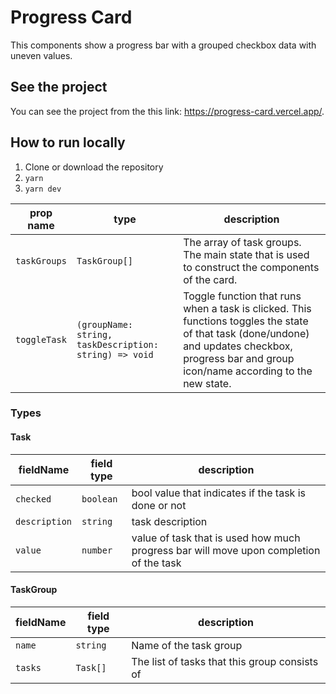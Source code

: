 # Progress Card

This components show a progress bar with a grouped checkbox data with uneven values.

## See the project

You can see the project from the this link: https://progress-card.vercel.app/.

## How to run locally

1. Clone or download the repository
2. `yarn`
3. `yarn dev`

| prop name    | type                                                   | description                                                                                                                                                                                      |
| ------------ | ------------------------------------------------------ | ------------------------------------------------------------------------------------------------------------------------------------------------------------------------------------------------ |
| `taskGroups` | `TaskGroup[]`                                          | The array of task groups. The main state that is used to construct the components of the card.                                                                                                   |
| `toggleTask` | `(groupName: string, taskDescription: string) => void` | Toggle function that runs when a task is clicked. This functions toggles the state of that task (done/undone) and updates checkbox, progress bar and group icon/name according to the new state. |

### Types

#### Task

| fieldName     | field type | description                                                                            |
| ------------- | ---------- | -------------------------------------------------------------------------------------- |
| `checked`     | `boolean`  | bool value that indicates if the task is done or not                                   |
| `description` | `string`   | task description                                                                       |
| `value`       | `number`   | value of task that is used how much progress bar will move upon completion of the task |

#### TaskGroup

| fieldName | field type | description                                   |
| --------- | ---------- | --------------------------------------------- |
| `name`    | `string`   | Name of the task group                        |
| `tasks`   | `Task[]`   | The list of tasks that this group consists of |
